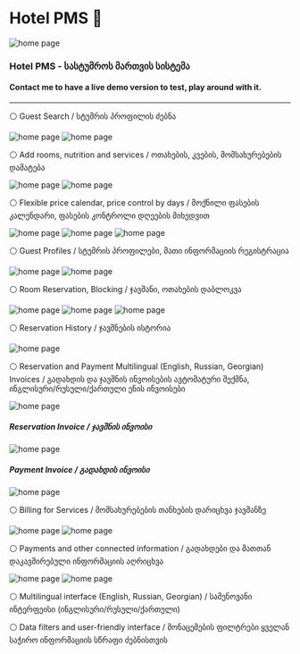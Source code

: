 # Hotel PMS 🏢

![home page](media/home.png)

### Hotel PMS - სასტუმროს მართვის სისტემა

#### Contact me to have a live demo version to test, play around with it.
---
⚪️ Guest Search / სტუმრის პროფილის ძებნა

![home page](media/search.png)
![home page](media/nothing.png)  

⚪️ Add rooms, nutrition and services / ოთახების, კვების, მომსახურებების დამატება

![home page](media/rooms.png)
![home page](media/services.png)

⚪️ Flexible price calendar, price control by days / მოქნილი ფასების კალენდარი, ფასების კონტროლი დღეების მიხედვით 

![home page](media/price-calendar.png)
![home page](media/price-calendar-1.png)
![home page](media/price-calendar-2.png)

⚪️ Guest Profiles / სტუმრის პროფილები, მათი ინფორმაციის რეგისტრაცია

![home page](media/guests.png)
![home page](media/guests-1.png)

⚪️ Room Reservation, Blocking / ჯავშანი, ოთახების დაბლოკვა

![home page](media/reservations.png)
![home page](media/reservations-1.png)
![home page](media/reservations-2.png)

⚪️ Reservation History / ჯავშნების ისტორია

![home page](media/reservations-history.png)

⚪️ Reservation and Payment Multilingual (English, Russian, Georgian) Invoices / გადახდის და ჯავშნის ინვოისების ავტომატური შექმნა, ინგლისური/რუსული/ქართული ენის ინვოისები

![home page](media/invoices.png)

##### Reservation Invoice / ჯავშნის ინვოისი

![home page](media/proforma.png)

##### Payment Invoice / გადახდის ინვოისი

![home page](media/commercial.png)

⚪️ Billing for Services / მომსახურებების თანხების დარიცხვა ჯავშანზე

![home page](media/billing.png)
![home page](media/new-billing.png)

⚪️ Payments and other connected information /  გადახდები და მათთან დაკავშირებული ინფორმაციის აღრიცხვა

![home page](media/payments.png)
![home page](media/new-payment.png)

⚪️ Multilingual interface (English, Russian, Georgian) / სამენოვანი ინტერფეისი (ინგლისური/რუსული/ქართული)

⚪️ Data filters and user-friendly interface / მონაცემების ფილტრები ყველან საჭირო ინფორმაციის სწრაფი ძებნისთვის
